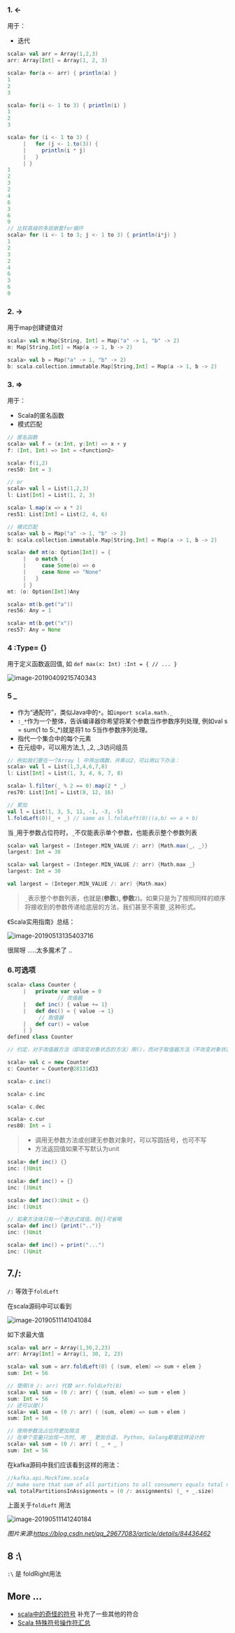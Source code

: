 ### 1. <- 

用于：

- 迭代

```scala
scala> val arr = Array(1,2,3)
arr: Array[Int] = Array(1, 2, 3)

scala> for(a <- arr) { println(a) }
1
2
3

scala> for(i <- 1 to 3) { println(i) }
1
2
3

scala> for (i <- 1 to 3) {
     |   for (j <- 1.to(3)) {
     |     println(i * j)
     |   }
     | }
1
2
3
2
4
6
3
6
9
// 比较高级的多层嵌套for循环
scala> for (i <- 1 to 3; j <- 1 to 3) { println(i*j) }
1
2
3
2
4
6
3
6
9

```

### 2. ->

用于map创建键值对

```scala
scala> val m:Map[String, Int] = Map("a" -> 1, "b" -> 2)
m: Map[String,Int] = Map(a -> 1, b -> 2)

scala> val b = Map("a" -> 1, "b" -> 2)
b: scala.collection.immutable.Map[String,Int] = Map(a -> 1, b -> 2)
```

### 3. =>

用于：

- Scala的匿名函数
- 模式匹配



```scala
// 匿名函数
scala> val f = (x:Int, y:Int) => x + y
f: (Int, Int) => Int = <function2>

scala> f(1,2)
res50: Int = 3

// or
scala> val l = List(1,2,3)
l: List[Int] = List(1, 2, 3)

scala> l.map(x => x * 2)
res51: List[Int] = List(2, 4, 6)

// 模式匹配
scala> val b = Map("a" -> 1, "b" -> 2)
b: scala.collection.immutable.Map[String,Int] = Map(a -> 1, b -> 2)

scala> def mt(o: Option[Int]) = {
     |   o match {
     |     case Some(o) => o
     |     case None => "None"
     |   }
     | }
mt: (o: Option[Int])Any

scala> mt(b.get("a"))
res56: Any = 1

scala> mt(b.get("x"))
res57: Any = None
```



### 4 :Type= {}

用于定义函数返回值, 如 `def max(x: Int) :Int = { // ... }`

![image-20190409215740343](http://limbo.oss-cn-beijing.aliyuncs.com/2019-04-09-135740.png)

### 5 _

- 作为“通配符”，类似Java中的`*`。如`import scala.math._`
- `:_*`作为一个整体，告诉编译器你希望将某个参数当作参数序列处理, 例如val s = sum(1 to 5:_*)就是将1 to 5当作参数序列处理。
- 指代一个集合中的每个元素
- 在元组中，可以用方法_1, _2, _3访问组员

```scala
// 例如我们要在一个Array l 中筛出偶数，并乘以2，可以用以下办法：
scala> val l = List(1,3,4,6,7,8)
l: List[Int] = List(1, 3, 4, 6, 7, 8)

scala> l.filter(_ % 2 == 0).map(2 * _)
res70: List[Int] = List(8, 12, 16)

// 累加
val l = List(1, 3, 5, 11, -1, -3, -5)
l.foldLeft(0)(_ + _) // same as l.foldLeft(0)((a,b) => a + b)
```

当`_`用于参数占位符时，`_`不仅能表示单个参数，也能表示整个参数列表

```scala
scala> val largest = (Integer.MIN_VALUE /: arr) {Math.max(_, _)}
largest: Int = 30

scala> val largest = (Integer.MIN_VALUE /: arr) {Math.max _}
largest: Int = 30

val largest = (Integer.MIN_VALUE /: arr) {Math.max}
```

> `_`表示整个参数列表，也就是(**参数**`1`**, 参数**`2`)。如果只是为了按照同样的顺序将接收到的参数传递给底层的方法，我们甚至不需要`_`这种形式。 

《Scala实用指南》总结：

![image-20190513135403716](http://limbo.oss-cn-beijing.aliyuncs.com/2019-05-13-055404.png)

很屌呀 .....太多魔术了 .. 

### 6.可选项

```scala
scala> class Counter {
     |   private var value = 0
  				// 改值器
     |   def inc() { value += 1}
     |   def dec() = { value -= 1}
          // 取值器
     |   def cur() = value
     | }
defined class Counter

// 约定，对于改值器方法（即改变对象状态的方法）用()，而对于取值器方法（不改变对象状态的方法）去掉()

scala> val c = new Counter
c: Counter = Counter@28131d33

scala> c.inc()

scala> c.inc

scala> c.dec

scala> c.cur
res80: Int = 1
```

>- 调用无参数方法或创建无参数对象时，可以写圆括号，也可不写
>- 方法返回值如果不写默认为unit

```scala
scala> def inc() {}
inc: ()Unit

scala> def inc() = {}
inc: ()Unit

scala> def inc():Unit = {}
inc: ()Unit

// 如果方法体只有一个表达式或值，则{}可省略
scala> def inc() {print("..")}
inc: ()Unit

scala> def inc() = print("...")
inc: ()Unit
```

## 7./:

`/:` 等效于`foldLeft`

在scala源码中可以看到

![image-20190511141041084](http://limbo.oss-cn-beijing.aliyuncs.com/2019-05-11-061129.png)

如下求最大值

```scala
scala> val arr = Array(1,30,2,23)
arr: Array[Int] = Array(1, 30, 2, 23)

scala> val sum = arr.foldLeft(0) { (sum, elem) => sum + elem }
sum: Int = 56

// 使用(0 /: arr) 代替 arr.foldLeft(0)
scala> val sum = (0 /: arr) { (sum, elem) => sum + elem }
sum: Int = 56
// 还可以是()
scala> val sum = (0 /: arr) ( (sum, elem) => sum + elem )
sum: Int = 56

// 使用参数法占位符更加简洁
// 在单个变量只出现一次时, 用 _ 更加合适， Python, Golang都是这样设计的
scala> val sum = (0 /: arr) ( _ + _ )
sum: Int = 56
```

在kafka源码中我们应该看到这样的用法：

```scala
//kafka.api.MockTime.scala
// make sure that sum of all partitions to all consumers equals total number of partitions
val totalPartitionsInAssignments = (0 /: assignments) (_ + _.size)
```

上面关于`foldLeft` 用法

![image-20190511141240184](http://limbo.oss-cn-beijing.aliyuncs.com/2019-05-11-061241.png)

*图片来源:<https://blog.csdn.net/qq_29677083/article/details/84436462>*



## 8 :\

`:\` 是 foldRight用法

## More ...

- [scala中的奇怪的符号](https://www.jianshu.com/p/f22b8dee0dec) 补充了一些其他的符合
- [Scala 特殊符号操作符汇总](https://notes.mengxin.science/2018/09/07/scala-special-symbol-usage/)


